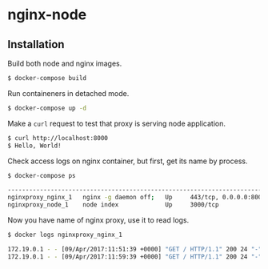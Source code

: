 # nginx-node

## Installation

Build both node and nginx images.

```bash
$ docker-compose build
```

Run containeners in detached mode.

```bash
$ docker-compose up -d
```

Make a `curl` request to test that proxy is serving node application.

```bash
$ curl http://localhost:8000
$ Hello, World!
```

Check access logs on nginx container, but first, get its name by process.

```bash
$ docker-compose ps

--------------------------------------------------------------------------------
nginxproxy_nginx_1   nginx -g daemon off;   Up     443/tcp, 0.0.0.0:8000->80/tcp
nginxproxy_node_1    node index             Up     3000/tcp                      
```

Now you have name of nginx proxy, use it to read logs.

```bash
$ docker logs nginxproxy_nginx_1

172.19.0.1 - - [09/Apr/2017:11:51:39 +0000] "GET / HTTP/1.1" 200 24 "-" "curl/7.51.0" "-"
172.19.0.1 - - [09/Apr/2017:11:59:39 +0000] "GET / HTTP/1.1" 200 24 "-" "curl/7.51.0" "-"
```
